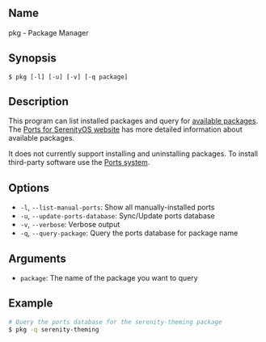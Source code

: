 ## Name

pkg - Package Manager

## Synopsis

```**sh
$ pkg [-l] [-u] [-v] [-q package]
```

## Description

This program can list installed packages and query for [available packages](https://github.com/SerenityOS/serenity/blob/master/Ports/AvailablePorts.md). The [Ports for SerenityOS website](https://ports.serenityos.net) has more detailed information about available packages.

It does not currently support installing and uninstalling packages. To install third-party software use the [Ports system](https://github.com/SerenityOS/serenity/blob/master/Ports/README.md).

## Options

* `-l`, `--list-manual-ports`: Show all manually-installed ports
* `-u`, `--update-ports-database`: Sync/Update ports database
* `-v`, `--verbose`: Verbose output
* `-q`, `--query-package`: Query the ports database for package name

## Arguments

* `package`: The name of the package you want to query

## Example

```sh
# Query the ports database for the serenity-theming package
$ pkg -q serenity-theming
```
